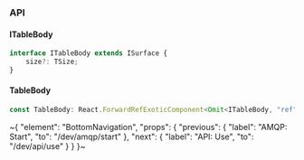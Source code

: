 

### API

#### ITableBody

```ts
interface ITableBody extends ISurface {
    size?: TSize;
}
```

#### TableBody

```ts
const TableBody: React.ForwardRefExoticComponent<Omit<ITableBody, "ref"> & React.RefAttributes<unknown>>;
```

~{
  "element": "BottomNavigation",
  "props": {
    "previous": {
      "label": "AMQP: Start",
      "to": "/dev/amqp/start"
    },
    "next": {
      "label": "API: Use",
      "to": "/dev/api/use"
    }
  }
}~
